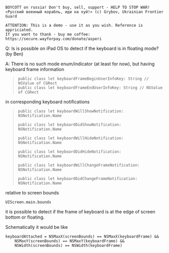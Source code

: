 ```
BOYCOTT on russia! Don't buy, sell, support - HELP TO STOP WAR!
«Русский военный корабль, иди на хуй!» (c) Grybov, Ukrainian Frontier Guard

ATTENTION: This is a demo - use it as you wish. Reference is appriciated.
If you want to thank - buy me coffee: https://secure.wayforpay.com/donate/asperi
```

Q: Is is possible on iPad OS to detect if the keyboard is in floating mode? (by Ben)

A: There is no such mode enum/indicator (at least for now), but having keyboard frame information

>     public class let keyboardFrameBeginUserInfoKey: String // NSValue of CGRect
>     public class let keyboardFrameEndUserInfoKey: String // NSValue of CGRect

in corresponding keyboard notifications

>     public class let keyboardWillShowNotification: NSNotification.Name
> 
>     public class let keyboardDidShowNotification: NSNotification.Name
> 
>     public class let keyboardWillHideNotification: NSNotification.Name
> 
>     public class let keyboardDidHideNotification: NSNotification.Name
> 
>     public class let keyboardWillChangeFrameNotification: NSNotification.Name
> 
>     public class let keyboardDidChangeFrameNotification: NSNotification.Name


relative to screen bounds

    UIScreen.main.bounds

it is possible to detect if the frame of keyboard is at the edge of screen bottom or floating.

Schematically it would be like

    keyboardAttached = NSMaxX(screenBounds) == NSMaxX(keyboardFrame) &&
        NSMaxY(screenBounds) == NSMaxY(keyboardFrame) && 
        NSWidth(screenBounds) == NSWidth(keyboardFrame)
        
